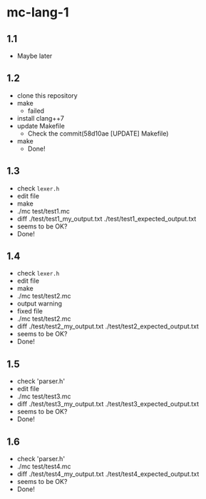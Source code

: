 # mc-lang-1
## 1.1
 - Maybe later

## 1.2
 - clone this repository
 - make
   - failed
 - install clang++7
 - update Makefile
   - Check the commit(58d10ae [UPDATE] Makefile)
 - make
   - Done!

## 1.3
 - check `lexer.h`
 - edit file
 - make
 - ./mc test/test1.mc
 - diff ./test/test1_my_output.txt ./test/test1_expected_output.txt
 - seems to be OK?
 - Done!

## 1.4
 - check `lexer.h`
 - edit file
 - make
 - ./mc test/test2.mc
 - output warning
 - fixed file
 - ./mc test/test2.mc
 - diff ./test/test2_my_output.txt ./test/test2_expected_output.txt
 - seems to be OK?
 - Done!

## 1.5
 - check 'parser.h'
 - edit file
 - ./mc test/test3.mc
 - diff ./test/test3_my_output.txt ./test/test3_expected_output.txt
 - seems to be OK?
 - Done!

## 1.6
 - check 'parser.h'
 - ./mc test/test4.mc
 - diff ./test/test4_my_output.txt ./test/test4_expected_output.txt
 - seems to be OK?
 - Done!

